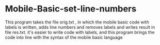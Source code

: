 # Mobile-Basic-set-line-numbers
This program takes the file orig.txt , in which the mobile basic code with labels is written, adds line numbers and removes labels and writes result in file res.txt. it's easier to write code with labels, and this program brings the code into line with the syntax of the mobile basic language
